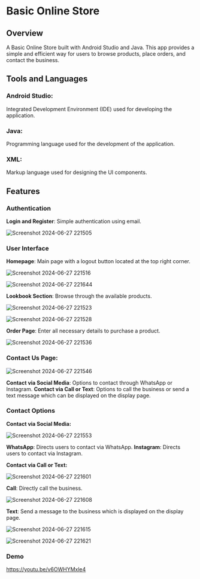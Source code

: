 # Basic Online Store

## Overview
A Basic Online Store built with Android Studio and Java. 
This app provides a simple and efficient way for users to browse products, place orders, and contact the business.


## Tools and Languages
### Android Studio: 
Integrated Development Environment (IDE) used for developing the application.


### Java: 
Programming language used for the development of the application.


### XML:
Markup language used for designing the UI components.


## Features
### Authentication
**Login and Register**: Simple authentication using email.

![Screenshot 2024-06-27 221505](https://github.com/Marwa1902/OnlineStoreApp/assets/89301770/2490fc21-4038-41e4-8632-1ffa72e3d23d)


### User Interface
**Homepage**: Main page with a logout button located at the top right corner.

![Screenshot 2024-06-27 221516](https://github.com/Marwa1902/OnlineStoreApp/assets/89301770/e30b0aae-2453-4cf9-9c8d-736aeb78f6ee)

![Screenshot 2024-06-27 221644](https://github.com/Marwa1902/OnlineStoreApp/assets/89301770/964d7a73-1afb-47bb-a16c-b4b7ada5c297)


**Lookbook Section**: Browse through the available products.

![Screenshot 2024-06-27 221523](https://github.com/Marwa1902/OnlineStoreApp/assets/89301770/42f16aa2-0d26-4e00-bd4c-a1235444718b)

![Screenshot 2024-06-27 221528](https://github.com/Marwa1902/OnlineStoreApp/assets/89301770/fab304ad-d288-494f-aedd-a9370f9f1535)


**Order Page**: Enter all necessary details to purchase a product.

![Screenshot 2024-06-27 221536](https://github.com/Marwa1902/OnlineStoreApp/assets/89301770/f4be1032-f0e6-4c38-bfea-8795bdf0ba62)


### Contact Us Page:

![Screenshot 2024-06-27 221546](https://github.com/Marwa1902/OnlineStoreApp/assets/89301770/e14398fa-0722-466b-8f53-9a443a46ad44)


**Contact via Social Media**: Options to contact through WhatsApp or Instagram.
**Contact via Call or Text**: Options to call the business or send a text message which can be displayed on the display page.


### Contact Options
**Contact via Social Media:**

![Screenshot 2024-06-27 221553](https://github.com/Marwa1902/OnlineStoreApp/assets/89301770/1f2b433d-7007-4843-ae69-bc29cbaccf2d)


**WhatsApp**: Directs users to contact via WhatsApp.
**Instagram**: Directs users to contact via Instagram.


**Contact via Call or Text:**

![Screenshot 2024-06-27 221601](https://github.com/Marwa1902/OnlineStoreApp/assets/89301770/3bd1025b-d17c-471b-9d81-2c1ecc988ec3)


**Call**: Directly call the business.

![Screenshot 2024-06-27 221608](https://github.com/Marwa1902/OnlineStoreApp/assets/89301770/b6c06992-8609-47e0-88e0-49db9af765dc)


**Text**: Send a message to the business which is displayed on the display page.

![Screenshot 2024-06-27 221615](https://github.com/Marwa1902/OnlineStoreApp/assets/89301770/06ad7ff3-f41a-4e27-b230-5f80acc9423e)

![Screenshot 2024-06-27 221621](https://github.com/Marwa1902/OnlineStoreApp/assets/89301770/14c91a94-9217-4c9d-962c-43dc1172cb1c)


### Demo
https://youtu.be/v6OWHYMxle4
